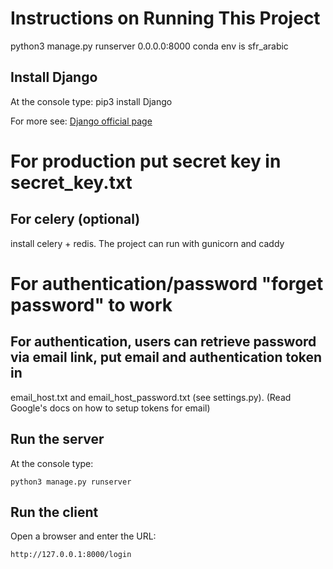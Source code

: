 # Instructions on Running This Project

python3 manage.py runserver 0.0.0.0:8000
conda env is sfr_arabic


## Install Django
At the console type:
pip3 install Django

For more see:
[Django official page](https://docs.djangoproject.com/en/4.1/topics/install/#installing-official-release)

# For production put secret key in secret_key.txt

## For celery (optional)
install celery + redis. The project can run with gunicorn and caddy

# For authentication/password "forget password" to work
## For authentication, users can retrieve password via email link, put email and authentication token in 
email_host.txt and email_host_password.txt (see settings.py). (Read Google's docs on how to setup tokens for email)
## Run the server
At the console type:

```
python3 manage.py runserver
```

## Run the client
Open a browser and enter the URL:

```
http://127.0.0.1:8000/login
```

